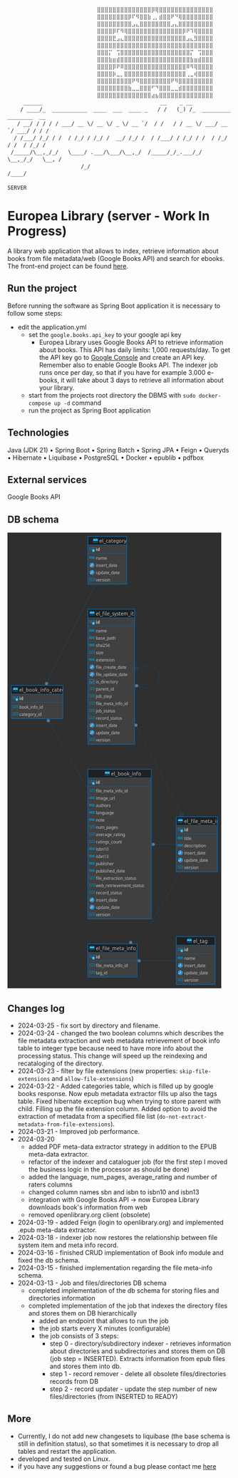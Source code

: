 ```
                            ⣿⣿⣿⣿⣿⣿⣿⣿⣿⣿⣿⣿⣿⣿⡿⢿⣿⣿⣿⣿⣿⣿⣿⣿⣿⣿⣿⣿⣿⣿
                            ⣿⣿⣿⣿⣿⣿⣿⣿⡿⠏⠻⣿⣿⣷⢀⡀⣾⣿⣿⠟⠙⢿⣿⣿⣿⣿⣿⣿⣿⣿
                            ⣿⣿⣿⣿⣿⣿⣿⣿⣿⣠⣄⣿⣿⣿⣿⣿⣿⣿⣿⣠⣄⣿⣿⣿⣿⣿⣿⣿⣿⣿
                            ⣿⣿⣿⣿⡿⠏⠻⢿⣿⣿⣿⣿⣿⣿⣿⣿⣿⣿⣿⣿⣿⣿⡿⠟⠹⢿⣿⣿⣿⣿
                            ⣿⣿⣿⣿⣟⣠⣄⣿⣿⣿⣿⣿⣿⣿⣿⣿⣿⣿⣿⣿⣿⣿⣿⣠⣄⣻⣿⣿⣿⣿
                            ⣿⣿⣿⣿⣿⣿⣿⣿⣿⣿⣿⣿⣿⣿⣿⣿⣿⣿⣿⣿⣿⣿⣿⣿⣿⣿⣿⣿⣿⣿
                            ⣿⣿⣿⡍⠀⢩⣿⣿⣿⣿⣿⣿⣿⣿⣿⣿⣿⣿⣿⣿⣿⣿⣿⣿⡍⠀⢩⣿⣿⣿
                            ⣿⣿⣿⣷⣶⣾⣿⣿⣿⣿⣿⣿⣿⣿⣿⣿⣿⣿⣿⣿⣿⣿⣿⣿⣷⣶⣾⣿⣿⣿
                            ⣿⣿⣿⣿⡿⠟⠿⣿⣿⣿⣿⣿⣿⣿⣿⣿⣿⣿⣿⣿⣿⣿⣿⠿⠻⢿⣿⣿⣿⣿
                            ⣿⣿⣿⣿⡷⣀⡀⣿⣿⣿⣿⣿⣿⣿⣿⣿⣿⣿⣿⣿⣿⣿⣿⢀⣀⢾⣿⣿⣿⣿
                            ⣿⣿⣿⣿⣿⣿⣿⣿⣿⠟⠻⣿⣿⣿⣿⣿⣿⣿⣿⠟⠻⣿⣿⣿⣿⣿⣿⣿⣿⣿
                            ⣿⣿⣿⣿⣿⣿⣿⣿⣷⣀⣀⣿⣿⣿⠋⠙⣿⣿⣿⣀⣀⣾⣿⣿⣿⣿⣿⣿⣿⣿
                            ⣿⣿⣿⣿⣿⣿⣿⣿⣿⣿⣿⣿⣿⣿⣴⣦⣿⣿⣿⣿⣿⣿⣿⣿⣿⣿⣿⣿⣿⣿
     ______                                     __    _ __
    / ____/_  ___________  ____  ___  ____ _   / /   (_) /_  _________ ________  __
   / __/ / / / / ___/ __ \/ __ \/ _ \/ __ `/  / /   / / __ \/ ___/ __ `/ ___/ / / /
  / /___/ /_/ / /  / /_/ / /_/ /  __/ /_/ /  / /___/ / /_/ / /  / /_/ / /  / /_/ /
 /_____/\__,_/_/   \____/ .___/\___/\__,_/  /_____/_/_.___/_/   \__,_/_/   \__, /
                       /_/                                                /____/
                                                                          SERVER
```

# Europea Library (server - Work In Progress)

A library web application that allows to index, retrieve information about books from file metadata/web (Google Books
API) and search for ebooks. The front-end
project
can be
found [here](https://github.com/goto-eof/europea-library-client).

## Run the project

Before running the software as Spring Boot application it is necessary to follow some steps:

- edit the application.yml
    - set the `google.books.api_key` to your google api key
        - Europea Library uses Google Books API to retrieve information about books. This API has daily limits: 1,000
          requests/day. To get the API key go
          to [Google Console](https://console.cloud.google.com/apis/credentials?hl=it) and create an API key. Remember
          also to enable Google Books API. The indexer job runs once per day, so that if you have for example 3.000
          e-books, it will take about 3 days to retrieve all information about your library.
    - start from the projects root directory the DBMS with `sudo docker-compose up -d` command
    - run the project as Spring Boot application

## Technologies

Java (JDK 21) • Spring Boot • Spring Batch • Spring JPA • Feign • Queryds • Hibernate • Liquibase • PostgreSQL
• Docker • epublib • pdfbox

## External services

Google Books API

## DB schema

![db_schema](images/db_schema.png)

## Changes log
- 2024-03-25 - fix sort by directory and filename.
- 2024-03-24 - changed the two boolean columns which describes the file metadata extraction and web metadata
  retrievement of book info table to integer type because need to have more info about the processing status. This
  change will speed up the reindexing and recataloging of the directory.
- 2024-03-23 - filter by file extensions (new properties: `skip-file-extensions` and `allow-file-extensions`)
- 2024-03-22 - Added categories table, which is filled up by google books response. Now epub metadata extractor fills up
  also the tags table. Fixed hibernate exception bug when trying to store parent with child. Filling up the file
  extension column. Added option to avoid the extraction of metadata from a specified file
  list (`do-not-extract-metadata-from-file-extensions`).
- 2024-03-21 - Improved job performance.
- 2024-03-20
    - added PDF meta-data extractor strategy in addition to the EPUB meta-data extractor.
    - refactor of the indexer and cataloguer job (for the first step I moved the business logic in the
      processor as should be done)
    - added the language, num_pages, average_rating and number of raters columns
    - changed column names sbn and isbn to isbn10 and isbn13
    - integration with Google Books API -> now Europea Library downloads book's information from web
    - removed openlibrary.org client (obsolete)
- 2024-03-19 - added Feign (login to openlibrary.org) and implemented .epub meta-data extractor.
- 2024-03-18 - indexer job now restores the relationship between file system item and meta info record.
- 2024-03-16 - finished CRUD implementation of Book info module and fixed the db schema.
- 2024-03-15 - finished implementation regarding the file meta-info schema.
- 2024-03-13 - Job and files/directories DB schema
    - completed implementation of the db schema for storing files and directories information
    - completed implementation of the job that indexes the directory files and stores them on DB hierarchically
        - added an endpoint that allows to run the job
        - the job starts every X minutes (configurable)
        - the job consists of 3 steps:
            - step 0 - directory/subdirectory indexer - retrieves information about directories and subdirectories and
              stores them on DB (job step = INSERTED). Extracts information from epub files and stores them into db.
            - step 1 - record remover - delete all obsolete files/directories records from DB
            - step 2 - record updater - update the step number of new files/directories (from INSERTED to READY)

## More

- Currently, I do not add new changesets to liquibase (the base schema is still in definition status), so that sometimes
  it is necessary to drop all tables and restart the application.
- developed and tested on Linux.
- if you have any suggestions or found a bug please contact me [here](https://andre-i.eu/#contactme)
